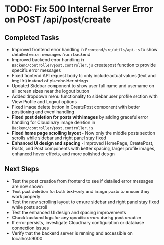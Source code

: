 # TODO: Fix 500 Internal Server Error on POST /api/post/create

## Completed Tasks
- Improved frontend error handling in `Frontend/src/utils/api.js` to show detailed error messages from backend
- Improved backend error handling in `Backend/controller/post.controller.js` createpost function to provide specific error messages
- Fixed frontend API request body to only include actual values (text and imgUrl) instead of placeholder strings
- Updated Sidebar component to show user full name and username on all screen sizes near the logout button
- Added dropdown menu functionality to sidebar user profile section with View Profile and Logout options
- Fixed image delete button in CreatePost component with better positioning and event handling
- **Fixed post deletion for posts with images** by adding graceful error handling for Cloudinary image deletion in `Backend/controller/post.controller.js`
- **Fixed home page scrolling layout** - Now only the middle posts section scrolls while sidebar and right panel stay fixed
- **Enhanced UI design and spacing** - Improved HomePage, CreatePost, Posts, and Post components with better spacing, larger profile images, enhanced hover effects, and more polished design

## Next Steps
- Test the post creation from frontend to see if detailed error messages are now shown
- Test post deletion for both text-only and image posts to ensure they work properly
- Test the new scrolling layout to ensure sidebar and right panel stay fixed while posts scroll
- Test the enhanced UI design and spacing improvements
- Check backend logs for any specific errors during post creation
- If error persists, investigate Cloudinary configuration or database connection issues
- Verify that the backend server is running and accessible on localhost:9000
